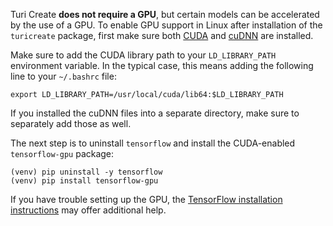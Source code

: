 Turi Create **does not require a GPU**, but certain models can be accelerated by the use of a GPU. 
To enable GPU support in Linux after installation of the `turicreate` package, first make sure both
[CUDA](http://docs.nvidia.com/cuda/cuda-installation-guide-linux/) and [cuDNN](https://developer.nvidia.com/cudnn) are installed.

Make sure to add the CUDA library path to your `LD_LIBRARY_PATH` environment
variable.  In the typical case, this means adding the following line to your
`~/.bashrc` file:

```shell
export LD_LIBRARY_PATH=/usr/local/cuda/lib64:$LD_LIBRARY_PATH
```
If you installed the cuDNN files into a separate directory, make sure to
separately add those as well.

The next step is to uninstall `tensorflow` and install the
CUDA-enabled `tensorflow-gpu` package:

```
(venv) pip uninstall -y tensorflow
(venv) pip install tensorflow-gpu
```

If you have trouble setting up the GPU, the [TensorFlow
installation instructions](https://www.tensorflow.org/install/gpu) may
offer additional help.

